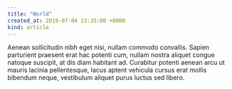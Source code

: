 ```yaml
---
title: "World"
created_at: 2019-07-04 13:35:00 +0000
kind: article
---
```


Aenean sollicitudin nibh eget nisi, nullam commodo convallis. Sapien parturient praesent erat hac potenti cum, nullam nostra aliquet congue natoque suscipit, at dis diam habitant ad. Curabitur potenti aenean arcu ut mauris lacinia pellentesque, lacus aptent vehicula cursus erat mollis bibendum neque, vestibulum aliquet purus luctus sed libero.

